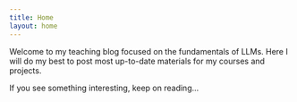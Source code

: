 ```yaml
---
title: Home
layout: home
---
```


Welcome to my teaching blog focused on the fundamentals of LLMs. Here I will do my best to post most up-to-date materials for my courses and projects.

If you see something interesting, keep on reading...

